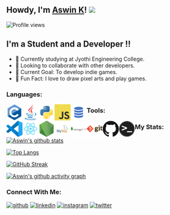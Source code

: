 ## Howdy, I'm [Aswin K][linkedin]! <img src="https://raw.githubusercontent.com/MartinHeinz/MartinHeinz/master/wave.gif" width="42px">
![Profile views](https://gpvc.arturio.dev/Asterdev-03)  


## I'm a Student and a Developer !!
- 🥅 Currently studying at Jyothi Engineering College.
- 👯 Looking to collaborate with other developers.
- 🌱 Current Goal: To develop indie games.
- 🔭 Fun Fact: I love to draw pixel arts and play games.


### Languages:
[<img align="left" alt="C" width="42px" src="https://raw.githubusercontent.com/devicons/devicon/master/icons/c/c-original.svg" />](https://www.cprogramming.com)
[<img align="left" alt="Java" width="42px" src="https://raw.githubusercontent.com/devicons/devicon/master/icons/java/java-original.svg" />](https://www.javatpoint.com)
[<img align="left" alt="Python" width="42px" src="https://raw.githubusercontent.com/devicons/devicon/master/icons/python/python-original.svg" />](https://www.python.org)
[<img align="left" alt="JavaScript" width="42px" src="https://raw.githubusercontent.com/github/explore/80688e429a7d4ef2fca1e82350fe8e3517d3494d/topics/javascript/javascript.png" />](https://www.youtube.com/playlist?list=PLkwxH9e_vrALRJKu7wfXby3MKeflhTu6B)
[<img align="left" alt="SQL" width="42px" src="https://raw.githubusercontent.com/github/explore/80688e429a7d4ef2fca1e82350fe8e3517d3494d/topics/sql/sql.png" />](https://www.w3schools.com/sql/)


### Tools:
[<img align="left" alt="Visual Studio Code" width="42px" src="https://raw.githubusercontent.com/github/explore/80688e429a7d4ef2fca1e82350fe8e3517d3494d/topics/visual-studio-code/visual-studio-code.png" />](https://code.visualstudio.com/)
[<img align="left" alt="React" width="42px" src="https://raw.githubusercontent.com/github/explore/80688e429a7d4ef2fca1e82350fe8e3517d3494d/topics/react/react.png" />](https://reactjs.org/)
[<img align="left" alt="Node.js" width="42px" src="https://raw.githubusercontent.com/github/explore/80688e429a7d4ef2fca1e82350fe8e3517d3494d/topics/nodejs/nodejs.png" />](https://nodejs.org/en/)
[<img align="left" alt="MySQL" width="42px" src="https://raw.githubusercontent.com/github/explore/80688e429a7d4ef2fca1e82350fe8e3517d3494d/topics/mysql/mysql.png" />](https://www.mysql.com/)
[<img align="left" alt="MongoDB" width="42px" src="https://raw.githubusercontent.com/github/explore/80688e429a7d4ef2fca1e82350fe8e3517d3494d/topics/mongodb/mongodb.png" />](https://www.mongodb.com/)
[<img align="left" alt="Git" width="42px" src="https://raw.githubusercontent.com/github/explore/80688e429a7d4ef2fca1e82350fe8e3517d3494d/topics/git/git.png" />](https://git-scm.com/)
[<img align="left" alt="GitHub" width="42px" src="https://raw.githubusercontent.com/github/explore/78df643247d429f6cc873026c0622819ad797942/topics/github/github.png" />](https://github.com/)
[<img align="left" alt="Terminal" width="42px" src="https://raw.githubusercontent.com/github/explore/80688e429a7d4ef2fca1e82350fe8e3517d3494d/topics/terminal/terminal.png" />](https://towardsdatascience.com/a-quick-guide-to-using-command-line-terminal-96815b97b955?gi=96a33c32ad17)


### My Stats:
[![Aswin's github stats](https://github-readme-stats.vercel.app/api?username=Asterdev-03&show_icons=true&theme=neon-dark)](https://github.com/anuraghazra/github-readme-stats)

[![Top Langs](https://github-readme-stats.vercel.app/api/top-langs/?username=Asterdev-03&layout=compact&theme=neon-dark)](https://github.com/anuraghazra/github-readme-stats)

[![GitHub Streak](https://github-readme-streak-stats.herokuapp.com?user=Asterdev-03&theme=neon-dark&hide_border=true&date_format=j%20M%5B%20Y%5D)](https://git.io/streak-stats)

[![Aswin's github activity graph](https://activity-graph.herokuapp.com/graph?username=Asterdev-03&theme=neon-dark)](https://github.com/ashutosh00710/github-readme-activity-graph)


### Connect With Me:
[<img src='https://img.icons8.com/fluent/50/000000/github.png' alt='github' height='40'>][github]
[<img src='https://img.icons8.com/fluent/50/000000/linkedin.png' alt='linkedin' height='40'>][linkedin]
[<img src='https://img.icons8.com/fluent/50/000000/instagram-new.png' alt='instagram' height='40'>][instagram]
[<img src='https://img.icons8.com/fluent/50/000000/twitter.png' alt='twitter' height='40'>][twitter]


[instagram]: https://instagram.com/aster_dev
[linkedin]: https://linkedin.com/in/asterdev
[twitter]: https://twitter.com/asterdev03
[github]: https://github.com/Asterdev-03
